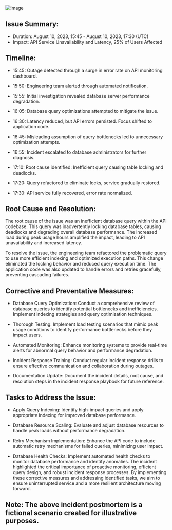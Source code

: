 ![image](https://github.com/Adewalw101/alx-system_engineering-devops/assets/82294686/969e9759-d998-4eab-9b3d-26aa9a9b8177)

## Issue Summary:

* Duration: August 10, 2023, 15:45 - August 10, 2023, 17:30 (UTC)
* Impact: API Service Unavailability and Latency, 25% of Users Affected

## Timeline:

* 15:45: Outage detected through a surge in error rate on API monitoring dashboard.

* 15:50: Engineering team alerted through automated notification.

* 15:55: Initial investigation revealed database server performance degradation.

* 16:05: Database query optimizations attempted to mitigate the issue.

* 16:30: Latency reduced, but API errors persisted. Focus shifted to application code.

* 16:45: Misleading assumption of query bottlenecks led to unnecessary optimization attempts.

* 16:55: Incident escalated to database administrators for further diagnosis.

* 17:10: Root cause identified: Inefficient query causing table locking and deadlocks.

* 17:20: Query refactored to eliminate locks, service gradually restored.

* 17:30: API service fully recovered, error rate normalized.

## Root Cause and Resolution:

The root cause of the issue was an inefficient database query within the API codebase. This query was inadvertently locking database tables, causing deadlocks and degrading overall database performance. The increased load during peak usage hours amplified the impact, leading to API unavailability and increased latency.

To resolve the issue, the engineering team refactored the problematic query to use more efficient indexing and optimized execution paths. This change eliminated the locking behavior and reduced query execution time. The application code was also updated to handle errors and retries gracefully, preventing cascading failures.

## Corrective and Preventative Measures:

* Database Query Optimization: Conduct a comprehensive review of database queries to identify potential bottlenecks and inefficiencies. Implement indexing strategies and query optimization techniques.

* Thorough Testing: Implement load testing scenarios that mimic peak usage conditions to identify performance bottlenecks before they impact users.

* Automated Monitoring: Enhance monitoring systems to provide real-time alerts for abnormal query behavior and performance degradation.

* Incident Response Training: Conduct regular incident response drills to ensure effective communication and collaboration during outages.

* Documentation Update: Document the incident details, root cause, and resolution steps in the incident response playbook for future reference.

## Tasks to Address the Issue:

* Apply Query Indexing: Identify high-impact queries and apply appropriate indexing for improved database performance.

* Database Resource Scaling: Evaluate and adjust database resources to handle peak loads without performance degradation.

* Retry Mechanism Implementation: Enhance the API code to include automatic retry mechanisms for failed queries, minimizing user impact.

* Database Health Checks: Implement automated health checks to monitor database performance and identify anomalies.
The incident highlighted the critical importance of proactive monitoring, efficient query design, and robust incident response processes. By implementing these corrective measures and addressing identified tasks, we aim to ensure uninterrupted service and a more resilient architecture moving forward.

## Note: The above incident postmortem is a fictional scenario created for illustrative purposes.


